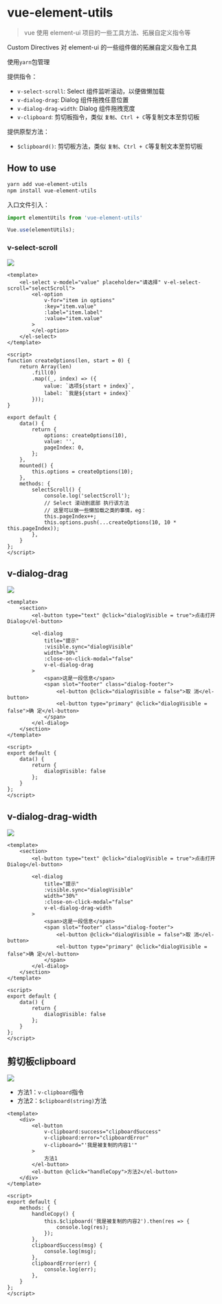 # vue-element-utils

> vue 使用 element-ui 项目的一些工具方法、拓展自定义指令等

Custom Directives 
对 element-ui 的一些组件做的拓展自定义指令工具

使用`yarn`包管理

提供指令：

- `v-select-scroll`: Select 组件监听滚动，以便做懒加载
- `v-dialog-drag`: Dialog 组件拖拽任意位置
- `v-dialog-drag-width`: Dialog 组件拖拽宽度
- `v-clipboard`: 剪切板指令，类似 `复制`、`Ctrl + C`等复制文本至剪切板

提供原型方法：

- `$clipboard()`: 剪切板方法，类似 `复制`、`Ctrl + C`等复制文本至剪切板

## How to use

```sh
yarn add vue-element-utils
npm install vue-element-utils
```

入口文件引入：

```js
import elementUtils from 'vue-element-utils'

Vue.use(elementUtils);
```

### v-select-scroll

![](https://raw.githubusercontent.com/guokangf/image-service/master/picgo/20200608/151123.gif)

```vue
<template>
    <el-select v-model="value" placeholder="请选择" v-el-select-scroll="selectScroll">
        <el-option
            v-for="item in options"
            :key="item.value"
            :label="item.label"
            :value="item.value"
        >
        </el-option>
    </el-select>
</template>

<script>
function createOptions(len, start = 0) {
    return Array(len)
        .fill(0)
        .map((_, index) => ({
            value: `选项${start + index}`,
            label: `我是${start + index}`
        }));
}

export default {
    data() {
        return {
            options: createOptions(10),
            value: '',
            pageIndex: 0,
        };
    },
    mounted() {
        this.options = createOptions(10);
    },
    methods: {
        selectScroll() {
            console.log('selectScroll');
            // Select 滚动到底部 执行该方法
            // 这里可以做一些懒加载之类的事情，eg：
            this.pageIndex++;
            this.options.push(...createOptions(10, 10 * this.pageIndex));
        },
    }
};
</script>
```

## v-dialog-drag

![](https://raw.githubusercontent.com/guokangf/image-service/master/picgo/20200608/151653.gif)

```vue
<template>
    <section>
        <el-button type="text" @click="dialogVisible = true">点击打开 Dialog</el-button>

        <el-dialog
            title="提示"
            :visible.sync="dialogVisible"
            width="30%"
            :close-on-click-modal="false"
            v-el-dialog-drag
        >
            <span>这是一段信息</span>
            <span slot="footer" class="dialog-footer">
                <el-button @click="dialogVisible = false">取 消</el-button>
                <el-button type="primary" @click="dialogVisible = false">确 定</el-button>
            </span>
        </el-dialog>
    </section>
</template>

<script>
export default {
    data() {
        return {
            dialogVisible: false
        };
    }
};
</script>
```

## v-dialog-drag-width

![](https://raw.githubusercontent.com/guokangf/image-service/master/picgo/20200608/152328.gif)

```vue
<template>
    <section>
        <el-button type="text" @click="dialogVisible = true">点击打开 Dialog</el-button>

        <el-dialog
            title="提示"
            :visible.sync="dialogVisible"
            width="30%"
            :close-on-click-modal="false"
            v-el-dialog-drag-width
        >
            <span>这是一段信息</span>
            <span slot="footer" class="dialog-footer">
                <el-button @click="dialogVisible = false">取 消</el-button>
                <el-button type="primary" @click="dialogVisible = false">确 定</el-button>
            </span>
        </el-dialog>
    </section>
</template>

<script>
export default {
    data() {
        return {
            dialogVisible: false
        };
    }
};
</script>
```

## 剪切板clipboard

![](https://raw.githubusercontent.com/guokangf/image-service/master/picgo/20200608/152702.gif)

- 方法1：`v-clipboard`指令
- 方法2：`$clipboard(string)`方法

```vue
<template>
    <div>
        <el-button
            v-clipboard:success="clipboardSuccess"
            v-clipboard:error="clipboardError"
            v-clipboard="'我是被复制的内容1'"
        >
            方法1
        </el-button>
        <el-button @click="handleCopy">方法2</el-button>
    </div>
</template>

<script>
export default {
    methods: {
        handleCopy() {
            this.$clipboard('我是被复制的内容2').then(res => {
                console.log(res);
            });
        },
        clipboardSuccess(msg) {
            console.log(msg);
        },
        clipboardError(err) {
            console.log(err);
        },
    }
};
</script>
```